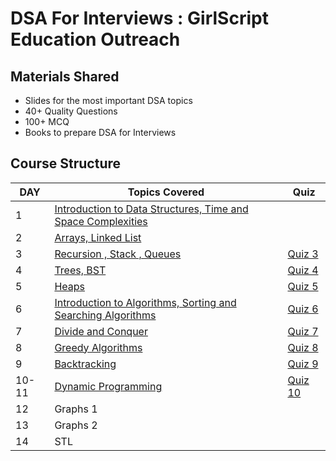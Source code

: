 # DSA For Interviews : GirlScript Education Outreach

## Materials Shared
* Slides for the most important DSA topics
* 40+ Quality Questions
* 100+ MCQ
* Books to prepare DSA for Interviews

## Course Structure

DAY | Topics Covered |  Quiz
----- | --- | ---
1   | [Introduction to Data Structures, Time and Space Complexities](https://github.com/py93/DSA-for-Interviews-GirlScript-EOP/tree/master/Day%201) |
2   | [Arrays, Linked List](https://github.com/py93/DSA-for-Interviews-GirlScript-EOP/tree/master/Day%202) |
3   | [Recursion , Stack , Queues](https://github.com/py93/DSA-for-Interviews-GirlScript-EOP/tree/master/Day%203 ) | [Quiz 3](https://forms.gle/z4NxFQKZKzvmVHvZ8)
4   | [Trees, BST](https://github.com/py93/DSA-for-Interviews-GirlScript-EOP/tree/master/Day%204) |[Quiz 4](https://forms.gle/EzCoSZ2YMji5msMF6)
5   | [Heaps](https://github.com/py93/DSA-for-Interviews-GirlScript-EOP/tree/master/Day%205) | [Quiz 5](https://forms.gle/m1a7Le8DYXy8Sxbi8)
6   | [Introduction to Algorithms, Sorting and Searching Algorithms ](https://github.com/py93/DSA-for-Interviews-GirlScript-EOP/tree/master/Day%206 ) | [Quiz 6](https://forms.gle/k8bFPqiGBhgcEfFF8)
7   | [Divide and Conquer ](https://github.com/py93/DSA-for-Interviews-GirlScript-EOP/tree/master/Day%207) | [Quiz 7](https://forms.gle/aRVxwUMHGLGNBgtK9)
8   | [Greedy Algorithms ](https://github.com/py93/DSA-for-Interviews-GirlScript-EOP/tree/master/Day%208) | [Quiz 8](https://forms.gle/sds8ivs7nJAL9J8cA)
9   | [Backtracking ](https://github.com/py93/DSA-for-Interviews-GirlScript-EOP/tree/master/Day%209) | [Quiz 9](https://forms.gle/oTwnCsKhtj6YV57t9)
10-11| [Dynamic Programming ](https://github.com/py93/DSA-for-Interviews-GirlScript-EOP/tree/master/Day%2010-11) | [Quiz 10](https://forms.gle/YiRxRzx6KSHE5oW56)
12   | Graphs 1 | 
13   | Graphs 2 |
14   | STL |
 
